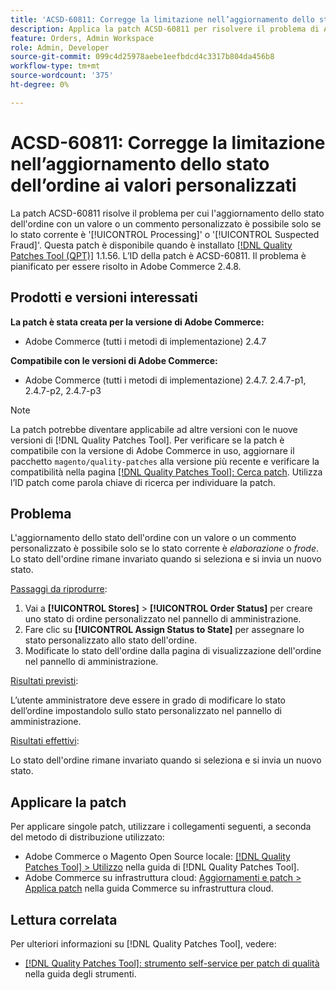 ```yaml
---
title: 'ACSD-60811: Corregge la limitazione nell’aggiornamento dello stato dell’ordine ai valori personalizzati'
description: Applica la patch ACSD-60811 per risolvere il problema di Adobe Commerce, dove l’aggiornamento dello stato dell’ordine con un valore o un commento personalizzato è possibile solo se lo stato corrente è "elaborazione" o "frode".
feature: Orders, Admin Workspace
role: Admin, Developer
source-git-commit: 099c4d25978aebe1eefbdcd4c3317b804da456b8
workflow-type: tm+mt
source-wordcount: '375'
ht-degree: 0%

---
```



# ACSD-60811: Corregge la limitazione nell’aggiornamento dello stato dell’ordine ai valori personalizzati

La patch ACSD-60811 risolve il problema per cui l&#39;aggiornamento dello stato dell&#39;ordine con un valore o un commento personalizzato è possibile solo se lo stato corrente è &#39;[!UICONTROL Processing]&#39; o &#39;[!UICONTROL Suspected Fraud]&#39;. Questa patch è disponibile quando è installato [[!DNL Quality Patches Tool (QPT)]](/help/tools/quality-patches-tool/quality-patches-tool-to-self-serve-quality-patches.md) 1.1.56. L’ID della patch è ACSD-60811. Il problema è pianificato per essere risolto in Adobe Commerce 2.4.8.

## Prodotti e versioni interessati

**La patch è stata creata per la versione di Adobe Commerce:**

* Adobe Commerce (tutti i metodi di implementazione) 2.4.7

**Compatibile con le versioni di Adobe Commerce:**

* Adobe Commerce (tutti i metodi di implementazione) 2.4.7. 2.4.7-p1, 2.4.7-p2, 2.4.7-p3

>[!NOTE]
>
>La patch potrebbe diventare applicabile ad altre versioni con le nuove versioni di [!DNL Quality Patches Tool]. Per verificare se la patch è compatibile con la versione di Adobe Commerce in uso, aggiornare il pacchetto `magento/quality-patches` alla versione più recente e verificare la compatibilità nella pagina [[!DNL Quality Patches Tool]: Cerca patch](https://experienceleague.adobe.com/tools/commerce-quality-patches/index.html?lang=it). Utilizza l’ID patch come parola chiave di ricerca per individuare la patch.

## Problema

L&#39;aggiornamento dello stato dell&#39;ordine con un valore o un commento personalizzato è possibile solo se lo stato corrente è *elaborazione* o *frode*. Lo stato dell&#39;ordine rimane invariato quando si seleziona e si invia un nuovo stato.

<u>Passaggi da riprodurre</u>:

1. Vai a **[!UICONTROL Stores]** > **[!UICONTROL Order Status]** per creare uno stato di ordine personalizzato nel pannello di amministrazione.
1. Fare clic su **[!UICONTROL Assign Status to State]** per assegnare lo stato personalizzato allo stato dell&#39;ordine.
1. Modificate lo stato dell&#39;ordine dalla pagina di visualizzazione dell&#39;ordine nel pannello di amministrazione.

<u>Risultati previsti</u>:

L’utente amministratore deve essere in grado di modificare lo stato dell’ordine impostandolo sullo stato personalizzato nel pannello di amministrazione.

<u>Risultati effettivi</u>:

Lo stato dell&#39;ordine rimane invariato quando si seleziona e si invia un nuovo stato.

## Applicare la patch

Per applicare singole patch, utilizzare i collegamenti seguenti, a seconda del metodo di distribuzione utilizzato:

* Adobe Commerce o Magento Open Source locale: [[!DNL Quality Patches Tool] > Utilizzo](/help/tools/quality-patches-tool/usage.md) nella guida di [!DNL Quality Patches Tool].
* Adobe Commerce su infrastruttura cloud: [Aggiornamenti e patch > Applica patch](https://experienceleague.adobe.com/docs/commerce-cloud-service/user-guide/develop/upgrade/apply-patches.html?lang=it) nella guida Commerce su infrastruttura cloud.

## Lettura correlata

Per ulteriori informazioni su [!DNL Quality Patches Tool], vedere:

* [[!DNL Quality Patches Tool]: strumento self-service per patch di qualità](/help/tools/quality-patches-tool/quality-patches-tool-to-self-serve-quality-patches.md) nella guida degli strumenti.
